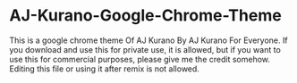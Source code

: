 # AJ-Kurano-Google-Chrome-Theme 
This is a google chrome theme Of AJ Kurano By AJ Kurano For Everyone. If you download and use this for private use, it is allowed, but if you want to use this for commercial
purposes, please give me the credit somehow. Editing this file or using it after remix is not allowed.
